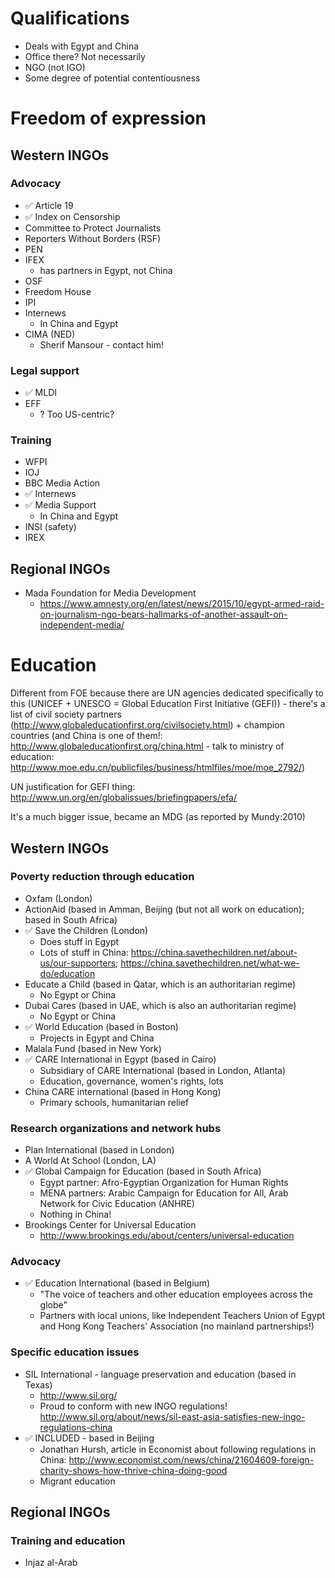# Qualifications

* Deals with Egypt and China
* Office there? Not necessarily
* NGO (not IGO)
* Some degree of potential contentiousness

# Freedom of expression

## Western INGOs

### Advocacy

* ✅ Article 19
* ✅ Index on Censorship
* Committee to Protect Journalists
* Reporters Without Borders (RSF)
* PEN
* IFEX
	* has partners in Egypt, not China
* OSF
* Freedom House
* IPI
* Internews
	* In China and Egypt
* CIMA (NED)
	* Sherif Mansour - contact him!

### Legal support

* ✅ MLDI
* EFF
	* ? Too US-centric?

### Training

* WFPI
* IOJ
* BBC Media Action
* ✅ Internews
* ✅ Media Support
	* In China and Egypt
* INSI (safety)
* IREX

## Regional INGOs

* Mada Foundation for Media Development
	* https://www.amnesty.org/en/latest/news/2015/10/egypt-armed-raid-on-journalism-ngo-bears-hallmarks-of-another-assault-on-independent-media/


# Education

Different from FOE because there are UN agencies dedicated specifically to this (UNICEF + UNESCO = Global Education First Initiative (GEFI)) - there's a list of civil society partners (http://www.globaleducationfirst.org/civilsociety.html) + champion countries (and China is one of them!: http://www.globaleducationfirst.org/china.html - talk to ministry of education: http://www.moe.edu.cn/publicfiles/business/htmlfiles/moe/moe_2792/)

UN justification for GEFI thing: http://www.un.org/en/globalissues/briefingpapers/efa/

It's a much bigger issue, became an MDG (as reported by Mundy:2010)

## Western INGOs

### Poverty reduction through education

* Oxfam (London)
* ActionAid (based in Amman, Beijing (but not all work on education); based in South Africa)
* ✅ Save the Children (London)
	* Does stuff in Egypt
	* Lots of stuff in China: https://china.savethechildren.net/about-us/our-supporters; https://china.savethechildren.net/what-we-do/education
* Educate a Child (based in Qatar, which is an authoritarian regime)
	* No Egypt or China
* Dubai Cares (based in UAE, which is also an authoritarian regime)
	* No Egypt or China
* ✅ World Education (based in Boston)
	* Projects in Egypt and China
* Malala Fund (based in New York)
* ✅ CARE International in Egypt (based in Cairo)
	* Subsidiary of CARE International (based in London, Atlanta)
	* Education, governance, women's rights, lots
* China CARE international (based in Hong Kong)
	* Primary schools, humanitarian relief


### Research organizations and network hubs

* Plan International (based in London)
* A World At School (London, LA)
* ✅ Global Campaign for Education (based in South Africa)
	* Egypt partner: Afro-Egyptian Organization for Human Rights
	* MENA partners: Arabic Campaign for Education for All, Arab Network for Civic Education (ANHRE)
	* Nothing in China!
* Brookings Center for Universal Education
	* http://www.brookings.edu/about/centers/universal-education

### Advocacy

* ✅ Education International (based in Belgium)
	* "The voice of teachers and other education employees across the globe"
	* Partners with local unions, like Independent Teachers Union of Egypt and Hong Kong Teachers' Association (no mainland partnerships!)

### Specific education issues

* SIL International - language preservation and education (based in Texas)
	* http://www.sil.org/
	* Proud to conform with new INGO regulations! http://www.sil.org/about/news/sil-east-asia-satisfies-new-ingo-regulations-china
* ✅ INCLUDED - based in Beijing
	* Jonathan Hursh, article in Economist about following regulations in China: http://www.economist.com/news/china/21604609-foreign-charity-shows-how-thrive-china-doing-good
	* Migrant education


## Regional INGOs

### Training and education

* Injaz al-Arab